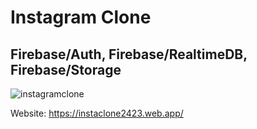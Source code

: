 # Instagram Clone

## Firebase/Auth, Firebase/RealtimeDB, Firebase/Storage
 
![instagramclone](https://user-images.githubusercontent.com/59677197/205257597-2733a7e0-1fc4-410e-b894-824c9c2d6ee9.png)

Website: https://instaclone2423.web.app/

